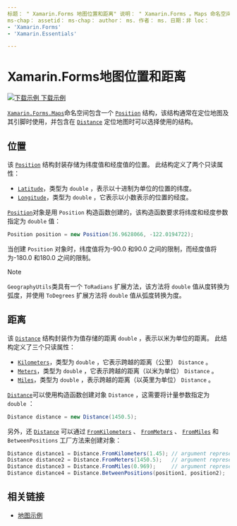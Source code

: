 ```yaml
---
标题： " Xamarin.Forms 地图位置和距离" 说明： " Xamarin.Forms 。Maps 命名空间包含一个位置结构，该结构通常在定位地图及其引脚时使用，还包含在定位地图时可选择使用的距离结构。
ms-chap： assetid： ms-chap： author： ms. 作者： ms. 日期：非 loc：
- 'Xamarin.Forms'
- 'Xamarin.Essentials'

---
```


# <a name="xamarinforms-map-position-and-distance"></a>Xamarin.Forms地图位置和距离

[![下载示例](~/media/shared/download.png) 下载示例](https://docs.microsoft.com/samples/xamarin/xamarin-forms-samples/workingwithmaps)

[`Xamarin.Forms.Maps`](xref:Xamarin.Forms.Maps)命名空间包含一个 [`Position`](xref:Xamarin.Forms.Maps.Position) 结构，该结构通常在定位地图及其引脚时使用，并包含在 [`Distance`](xref:Xamarin.Forms.Maps.Distance) 定位地图时可以选择使用的结构。

## <a name="position"></a>位置

该 [`Position`](xref:Xamarin.Forms.Maps.Position) 结构封装存储为纬度值和经度值的位置。 此结构定义了两个只读属性：

- [`Latitude`](xref:Xamarin.Forms.Maps.Position.Latitude)，类型为 `double` ，表示以十进制为单位的位置的纬度。
- [`Longitude`](xref:Xamarin.Forms.Maps.Position.Longitude)，类型为 `double` ，它表示以小数表示的位置的经度。

[`Position`](xref:Xamarin.Forms.Maps.Position)对象是用 `Position` 构造函数创建的，该构造函数要求将纬度和经度参数指定为 `double` 值：

```csharp
Position position = new Position(36.9628066, -122.0194722);
```

当创建 `Position` 对象时，纬度值将为-90.0 和90.0 之间的限制，而经度值将为-180.0 和180.0 之间的限制。

> [!NOTE]
> `GeographyUtils`类具有一个 `ToRadians` 扩展方法，该方法将 `double` 值从度转换为弧度，并使用 `ToDegrees` 扩展方法将 `double` 值从弧度转换为度。

## <a name="distance"></a>距离

该 [`Distance`](xref:Xamarin.Forms.Maps.Distance) 结构封装作为值存储的距离 `double` ，表示以米为单位的距离。 此结构定义了三个只读属性：

- [`Kilometers`](xref:Xamarin.Forms.Maps.Distance.Kilometers)，类型为 `double` ，它表示跨越的距离（公里） `Distance` 。
- [`Meters`](xref:Xamarin.Forms.Maps.Distance.Meters)，类型为 `double` ，它表示跨越的距离（以米为单位） `Distance` 。
- [`Miles`](xref:Xamarin.Forms.Maps.Distance.Miles)，类型为 `double` ，表示跨越的距离（以英里为单位） `Distance` 。

[`Distance`](xref:Xamarin.Forms.Maps.Distance)可以使用构造函数创建对象 `Distance` ，这需要将计量参数指定为 `double` ：

```csharp
Distance distance = new Distance(1450.5);
```

另外，还 [`Distance`](xref:Xamarin.Forms.Maps.Distance) 可以通过 [`FromKilometers`](xref:Xamarin.Forms.Maps.Distance.FromKilometers*) 、 [`FromMeters`](xref:Xamarin.Forms.Maps.Distance.FromMeters*) 、 [`FromMiles`](xref:Xamarin.Forms.Maps.Distance.FromMiles*) 和 `BetweenPositions` 工厂方法来创建对象：

```csharp
Distance distance1 = Distance.FromKilometers(1.45); // argument represents the number of kilometers
Distance distance2 = Distance.FromMeters(1450.5);   // argument represents the number of meters
Distance distance3 = Distance.FromMiles(0.969);     // argument represents the number of miles
Distance distance4 = Distance.BetweenPositions(position1, position2);
```

## <a name="related-links"></a>相关链接

- [地图示例](https://docs.microsoft.com/samples/xamarin/xamarin-forms-samples/workingwithmaps)
